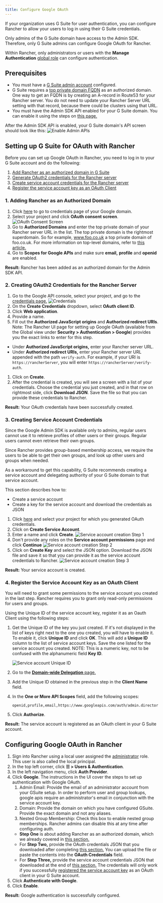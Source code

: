 ```yaml
---
title: Configure Google OAuth
---
```


<head> 
  <link rel="canonical" href="https://ranchermanager.docs.rancher.com/how-to-guides/new-user-guides/authentication-permissions-and-global-configuration/authentication-config/configure-google-oauth"/>
</head>

If your organization uses G Suite for user authentication, you can configure Rancher to allow your users to log in using their G Suite credentials.

Only admins of the G Suite domain have access to the Admin SDK. Therefore, only G Suite admins can configure Google OAuth for Rancher.

Within Rancher, only administrators or users with the **Manage Authentication** [global role](../../../../docs/how-to-guides/new-user-guides/authentication-permissions-and-global-configuration/manage-role-based-access-control-rbac/global-permissions.md) can configure authentication.

## Prerequisites

- You must have a [G Suite admin account](https://admin.google.com) configured.
- G Suite requires a [top private domain FQDN](https://github.com/google/guava/wiki/InternetDomainNameExplained#public-suffixes-and-private-domains) as an authorized domain. One way to get an FQDN is by creating an A-record in Route53 for your Rancher server. You do not need to update your Rancher Server URL setting with that record, because there could be clusters using that URL.
- You must have the Admin SDK API enabled for your G Suite domain. You can enable it using the steps on [this page.](https://support.google.com/a/answer/60757?hl=en)

After the Admin SDK API is enabled, your G Suite domain's API screen should look like this:
![Enable Admin APIs](/img/Google-Enable-APIs-Screen.png)

## Setting up G Suite for OAuth with Rancher

Before you can set up Google OAuth in Rancher, you need to log in to your G Suite account and do the following:

1. [Add Rancher as an authorized domain in G Suite](#1-adding-rancher-as-an-authorized-domain)
1. [Generate OAuth2 credentials for the Rancher server](#2-creating-oauth2-credentials-for-the-rancher-server)
1. [Create service account credentials for the Rancher server](#3-creating-service-account-credentials)
1. [Register the service account key as an OAuth Client](#4-register-the-service-account-key-as-an-oauth-client)

### 1. Adding Rancher as an Authorized Domain

1. Click [here](https://console.developers.google.com/apis/credentials) to go to credentials page of your Google domain.
1. Select your project and click **OAuth consent screen**.
![OAuth Consent Screen](/img/Google-OAuth-consent-screen-tab.png)
1. Go to **Authorized Domains** and enter the top private domain of your Rancher server URL in the list. The top private domain is the rightmost superdomain. So for example, www.foo.co.uk a top private domain of foo.co.uk. For more information on top-level domains, refer to [this article.](https://github.com/google/guava/wiki/InternetDomainNameExplained#public-suffixes-and-private-domains)
1. Go to **Scopes for Google APIs** and make sure **email,** **profile** and **openid** are enabled.

**Result:** Rancher has been added as an authorized domain for the Admin SDK API.

### 2. Creating OAuth2 Credentials for the Rancher Server

1. Go to the Google API console, select your project, and go to the [credentials page.](https://console.developers.google.com/apis/credentials)
![Credentials](/img/Google-Credentials-tab.png)
1. On the **Create Credentials** dropdown, select **OAuth client ID**.
1. Click **Web application**.
1. Provide a name.
1. Fill out the **Authorized JavaScript origins** and **Authorized redirect URIs**. Note: The Rancher UI page for setting up Google OAuth (available from the Global view under **Security > Authentication > Google**) provides you the exact links to enter for this step.
 - Under **Authorized JavaScript origins,** enter your Rancher server URL.
 - Under **Authorized redirect URIs,** enter your Rancher server URL appended with the path `verify-auth`. For example, if your URI is `https://rancherServer`, you will enter `https://rancherServer/verify-auth`.
1. Click on **Create**.
1. After the credential is created, you will see a screen with a list of your credentials. Choose the credential you just created, and in that row on rightmost side, click **Download JSON**. Save the file so that you can provide these credentials to Rancher.

**Result:** Your OAuth credentials have been successfully created.

### 3. Creating Service Account Credentials
Since the Google Admin SDK is available only to admins, regular users cannot use it to retrieve profiles of other users or their groups. Regular users cannot even retrieve their own groups.

Since Rancher provides group-based membership access, we require the users to be able to get their own groups, and look up other users and groups when needed.

As a workaround to get this capability, G Suite recommends creating a service account and delegating authority of your G Suite domain to that service account.

This section describes how to:

- Create a service account
- Create a key for the service account and download the credentials as JSON

1. Click [here](https://console.developers.google.com/iam-admin/serviceaccounts) and select your project for which you generated OAuth credentials.
1. Click on **Create Service Account**.
1. Enter a name and click **Create**.
![Service account creation Step 1](/img/Google-svc-acc-step1.png)
1. Don't provide any roles on the **Service account permissions** page and click **Continue**
![Service account creation Step 2](/img/Google-svc-acc-step2.png)
1. Click on **Create Key** and select the JSON option. Download the JSON file and save it so that you can provide it as the service account credentials to Rancher.
![Service account creation Step 3](/img/Google-svc-acc-step3-key-creation.png)

**Result:** Your service account is created.

### 4. Register the Service Account Key as an OAuth Client

You will need to grant some permissions to the service account you created in the last step. Rancher requires you to grant only read-only permissions for users and groups.

Using the Unique ID of the service account key, register it as an Oauth Client using the following steps:

1. Get the Unique ID of the key you just created. If it's not displayed in the list of keys right next to the one you created, you will have to enable it. To enable it, click **Unique ID** and click **OK**. This will add a **Unique ID** column to the list of service account keys. Save the one listed for the service account you created. NOTE: This is a numeric key, not to be confused with the alphanumeric field **Key ID**.

    ![Service account Unique ID](/img/Google-Select-UniqueID-column.png)
1. Go to the [**Domain-wide Delegation** page.](https://admin.google.com/ac/owl/domainwidedelegation)
1. Add the Unique ID obtained in the previous step in the **Client Name** field.
1. In the **One or More API Scopes** field, add the following scopes:
    ```
    openid,profile,email,https://www.googleapis.com/auth/admin.directory.user.readonly,https://www.googleapis.com/auth/admin.directory.group.readonly
    ```
1. Click **Authorize**.

**Result:** The service account is registered as an OAuth client in your G Suite account.

## Configuring Google OAuth in Rancher

1. Sign into Rancher using a local user assigned the [administrator](../../../../docs/how-to-guides/new-user-guides/authentication-permissions-and-global-configuration/manage-role-based-access-control-rbac/global-permissions.md) role. This user is also called the local principal.
1.	In the top left corner, click **☰ > Users & Authentication**.
1. In the left navigation menu, click **Auth Provider**.
1. Click **Google**. The instructions in the UI cover the steps to set up authentication with Google OAuth.
    1. Admin Email: Provide the email of an administrator account from your GSuite setup. In order to perform user and group lookups, google apis require an administrator's email in conjunction with the service account key.
    1. Domain: Provide the domain on which you have configured GSuite. Provide the exact domain and not any aliases.
    1. Nested Group Membership: Check this box to enable nested group memberships. Rancher admins can disable this at any time after configuring auth.
   - **Step One** is about adding Rancher as an authorized domain, which we already covered in [this section.](#1-adding-rancher-as-an-authorized-domain)
   - For **Step Two,** provide the OAuth credentials JSON that you downloaded after completing [this section.](#2-creating-oauth2-credentials-for-the-rancher-server) You can upload the file or paste the contents into the **OAuth Credentials** field.
   - For **Step Three,** provide the service account credentials JSON that downloaded at the end of [this section.](#3-creating-service-account-credentials) The credentials will only work if you successfully [registered the service account key](#4-register-the-service-account-key-as-an-oauth-client) as an OAuth client in your G Suite account.
1.	Click **Authenticate with Google**.
1.	Click **Enable**.

**Result:** Google authentication is successfully configured.
